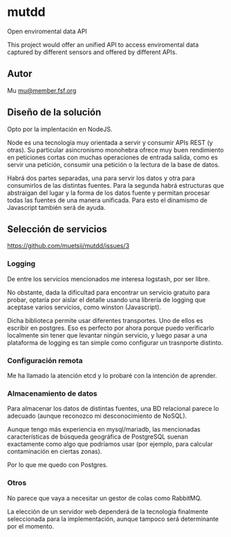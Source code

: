 # mutdd
Open enviromental data API

This project would offer an unified API to access enviromental data captured by different sensors and offered by different APIs.

## Autor

Mu mu@member.fsf.org

## Diseño de la solución

Opto por la implentación en NodeJS.

Node es una tecnología muy orientada a servir y consumir APIs REST (y otras). Su particular asincronismo monohebra ofrece muy buen rendimiento en peticiones cortas con muchas operaciones de entrada salida, como es servir una petición, consumir una petición o la lectura de la base de datos.

Habrá dos partes separadas, una para servir los datos y otra para consumirlos de las distintas fuentes. Para la segunda habrá estructuras que abstraigan del lugar y la forma de los datos fuente y permitan procesar todas las fuentes de una manera unificada. Para esto el dinamismo de Javascript también será de ayuda.


## Selección de servicios

https://github.com/muetsii/mutdd/issues/3

### Logging

De entre los servicios mencionados me interesa logstash, por ser libre.

No obstante, dada la dificultad para encontrar un servicio gratuito para probar, optaría por aislar el detalle usando una librería de logging que aceptase varios servicios, como winston (Javascript).

Dicha biblioteca permite usar diferentes transportes. Uno de ellos es escribir en postgres. Eso es perfecto por ahora porque puedo verificarlo localmente sin tener que levantar ningún servicio, y luego pasar a una plataforma de logging es tan simple como configurar un trasnporte distinto.

### Configuración remota

Me ha llamado la atención etcd y lo probaré con la intención de aprender.

### Almacenamiento de datos

Para almacenar los datos de distintas fuentes, una BD relacional parece lo adecuado (aunque reconozco mi desconocimiento de NoSQL).

Aunque tengo más experiencia en mysql/mariadb, las mencionadas características de búsqueda geográfica de PostgreSQL suenan exactamente como algo que podríamos usar (por ejemplo, para calcular contaminación en ciertas zonas).

Por lo que me quedo con Postgres.

### Otros

No parece que vaya a necesitar un gestor de colas como RabbitMQ.

La elección de un servidor web dependerá de la tecnología finalmente seleccionada para la implementación, aunque tampoco será determinante por el momento.
